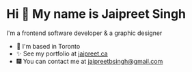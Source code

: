 Hi 👋 My name is Jaipreet Singh
===============================

I'm a frontend software developer & a graphic designer

* :milky_way: I'm based in Toronto
* :sparkles: See my portfolio at [jaipreet.ca](http://jaipreet.ca)
* :fireworks: You can contact me at [jaipreetbsingh@gmail.com](mailto:jaipreetbsingh@gmail.com)
